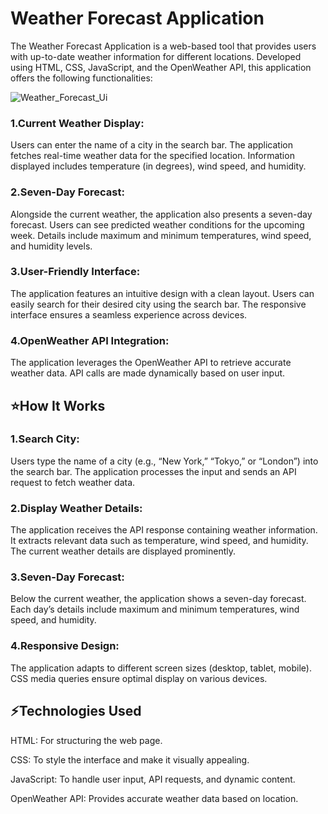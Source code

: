 
# Weather Forecast Application

The Weather Forecast Application is a web-based tool that provides users with up-to-date weather information for different locations. Developed using HTML, CSS, JavaScript, and the OpenWeather API, this application offers the following functionalities:


![Weather_Forecast_Ui](https://github.com/abhijitchaudharii/Weather-Forecast-Application/assets/79962459/ec513c50-1d3c-4785-8975-6880a30709d5)


### 1.Current Weather Display:
Users can enter the name of a city in the search bar.
The application fetches real-time weather data for the specified location.
Information displayed includes temperature (in degrees), wind speed, and humidity.
### 2.Seven-Day Forecast:
Alongside the current weather, the application also presents a seven-day forecast.
Users can see predicted weather conditions for the upcoming week.
Details include maximum and minimum temperatures, wind speed, and humidity levels.
### 3.User-Friendly Interface:
The application features an intuitive design with a clean layout.
Users can easily search for their desired city using the search bar.
The responsive interface ensures a seamless experience across devices.
### 4.OpenWeather API Integration:
The application leverages the OpenWeather API to retrieve accurate weather data.
API calls are made dynamically based on user input.
## ⭐How It Works
### 1.Search City:
Users type the name of a city (e.g., “New York,” “Tokyo,” or “London”) into the search bar.
The application processes the input and sends an API request to fetch weather data.
### 2.Display Weather Details:
The application receives the API response containing weather information.
It extracts relevant data such as temperature, wind speed, and humidity.
The current weather details are displayed prominently.
### 3.Seven-Day Forecast:
Below the current weather, the application shows a seven-day forecast.
Each day’s details include maximum and minimum temperatures, wind speed, and humidity.
### 4.Responsive Design:
The application adapts to different screen sizes (desktop, tablet, mobile).
CSS media queries ensure optimal display on various devices.

## ⚡Technologies Used
HTML: For structuring the web page.

CSS: To style the interface and make it visually appealing.

JavaScript: To handle user input, API requests, and dynamic content.

OpenWeather API: Provides accurate weather data based on location.

